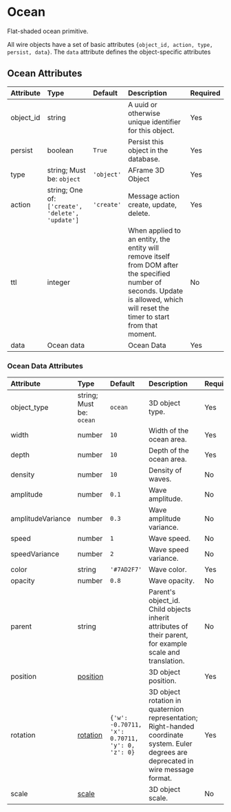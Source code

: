 
Ocean
=====


Flat-shaded ocean primitive.

All wire objects have a set of basic attributes ```{object_id, action, type, persist, data}```. The ```data``` attribute defines the object-specific attributes

Ocean Attributes
-----------------

|Attribute|Type|Default|Description|Required|
| :--- | :--- | :--- | :--- | :--- |
|object_id|string||A uuid or otherwise unique identifier for this object.|Yes|
|persist|boolean|```True```|Persist this object in the database.|Yes|
|type|string; Must be: ```object```|```'object'```|AFrame 3D Object|Yes|
|action|string; One of: ```['create', 'delete', 'update']```|```'create'```|Message action create, update, delete.|Yes|
|ttl|integer||When applied to an entity, the entity will remove itself from DOM after the specified number of seconds. Update is allowed, which will reset the timer to start from that moment.|No|
|data|Ocean data||Ocean Data|Yes|

### Ocean Data Attributes

|Attribute|Type|Default|Description|Required|
| :--- | :--- | :--- | :--- | :--- |
|object_type|string; Must be: ```ocean```|```ocean```|3D object type.|Yes|
|width|number|```10```|Width of the ocean area.|Yes|
|depth|number|```10```|Depth of the ocean area.|Yes|
|density|number|```10```|Density of waves.|No|
|amplitude|number|```0.1```|Wave amplitude.|No|
|amplitudeVariance|number|```0.3```|Wave amplitude variance.|No|
|speed|number|```1```|Wave speed.|No|
|speedVariance|number|```2```|Wave speed variance.|No|
|color|string|```'#7AD2F7'```|Wave color.|Yes|
|opacity|number|```0.8```|Wave opacity.|No|
|parent|string||Parent's object_id. Child objects inherit attributes of their parent, for example scale and translation.|No|
|position|[position](position)||3D object position.|Yes|
|rotation|[rotation](rotation)|```{'w': -0.70711, 'x': 0.70711, 'y': 0, 'z': 0}```|3D object rotation in quaternion representation; Right-handed coordinate system. Euler degrees are deprecated in wire message format.|Yes|
|scale|[scale](scale)||3D object scale.|No|
